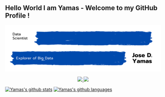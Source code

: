 ## Hello World I am Yamas - Welcome to my GitHub Profile !

<!-- Title Image -->
<p align="right"> <img src="https://github.com/yamasjose11/yamasjose11/blob/main/DS%20github%20Yamas.png"></p>
  
<!-- LinkedIn Contact -->

<p align="center">
  <a href="https://www.linkedin.com/in/jose-yamas/" target="_blank">
    <img src="https://img.shields.io/badge/LinkedIn-Jose%20Yamas-blue"/>
  </a>
  
<!-- Gmail -->

  <a href="mailto:yamasjose11@gmail.com">
    <img src="https://img.shields.io/badge/Gmail-Jose%20Yamas-red"/>
  </a>

<!-- Established Projects -->

<!-- Working Projects -->


<!-- Tech Stack Tools -->


<!-- Github Stats/Lang... idk  -->
<p float="left">
  
  [![Yamas's github stats](https://github-readme-stats.vercel.app/api?username=yamasjose11)]()
  [![Yamas's github languages](https://github-readme-stats.vercel.app/api/top-langs/?username=yamasjose11&exclude_repo=github-readme-stats,yamasjose11.github.io)]()
  
</p>
